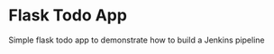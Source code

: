 Flask Todo App
==================
Simple flask todo app to demonstrate how to build a Jenkins pipeline